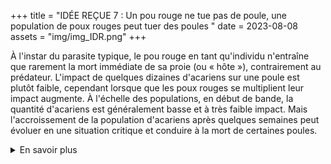 +++
title = "IDÉE REÇUE 7 : Un pou rouge ne tue pas de poule, une population de poux rouges peut tuer des poules "
date = 2023-08-08
assets = "img/img_IDR.png"
+++

À l'instar du parasite typique, le pou rouge en tant qu'individu n'entraîne que rarement la mort immédiate de sa proie (ou « hôte »), contrairement au  prédateur.  L'impact de quelques dizaines d'acariens sur une poule est plutôt faible, cependant lorsque que les poux rouges se multiplient leur impact augmente. À l'échelle des populations, en début de bande, la quantité d'acariens est généralement basse  et à très faible impact. Mais l'accroissement de la population d'acariens après quelques semaines peut évoluer en une situation critique et conduire à la mort de certaines poules.  

<details>
    <summary>En savoir plus</summary>

### Sources Scientifiques

L'accroissement de la mortalité des poules en présence d'une infestation élevée de pou rouge est connue depuis longtemps dans le monde vétérinaire. La relation entre taille de la population de poux rouges et mortalité de jeunes poules a pu être objectivée dans le cadre d'une série d'expérimentations en mésocosmes : Zriki et al. (2021; JEZ-A) 


</details>


